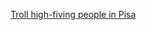 ---
layout: post
wordpress_id: 1462
wordpress_url: http://noesbueno.com/archives/1462
date: '2012-05-10 17:47:00 -0500'
date_gmt: '2012-05-10 22:47:00 -0500'
body: |
  <p><a href="http://youtube.com/watch?v=u06wUniQVlk">Troll high-fiving people in Pisa</a></p>
---